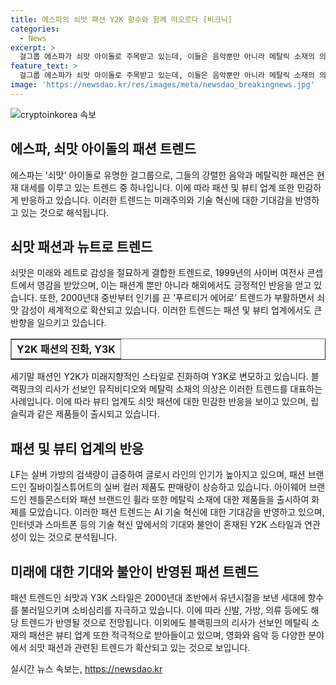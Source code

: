 ```yaml
---
title: 에스파의 쇠맛 패션 Y2K 향수와 함께 떠오르다 [비크닉]
categories:
  - News
excerpt: >
  걸그룹 에스파가 쇠맛 아이돌로 주목받고 있는데, 이들은 음악뿐만 아니라 메탈릭 소재의 의상과 장신구, 반짝이는 실버 메이크업 등을 통해 쇠맛 콘셉트를 선보이고 있다. 이는 복고와 미래 감성을 절묘하게 결합한 것으로, 이전에 활약했던 가수 이정현의 사이버 여전사 콘셉트가 연상된다. 이러한 쇠맛 감성은 해외에서도 패션계를 중심으로 떠오르고 있으며, 패션과 뷰티 업계에서도 반응이 높은 편이다. 또한, 이는 AI와 같은 기술 혁신에 대한 기대감을 반영한 것으로 해석되고 있으며, 2000년대 초반에서 2010년대에 유년시절을 보낸 세대에 향수를 자극하여 소비심리를 자극하고 있다는 전망이 나오고 있다.
feature_text: >
  걸그룹 에스파가 쇠맛 아이돌로 주목받고 있는데, 이들은 음악뿐만 아니라 메탈릭 소재의 의상과 장신구, 반짝이는 실버 메이크업 등을 통해 쇠맛 콘셉트를 선보이고 있다. 이는 복고와 미래 감성을 절묘하게 결합한 것으로, 이전에 활약했던 가수 이정현의 사이버 여전사 콘셉트가 연상된다. 이러한 쇠맛 감성은 해외에서도 패션계를 중심으로 떠오르고 있으며, 패션과 뷰티 업계에서도 반응이 높은 편이다. 또한, 이는 AI와 같은 기술 혁신에 대한 기대감을 반영한 것으로 해석되고 있으며, 2000년대 초반에서 2010년대에 유년시절을 보낸 세대에 향수를 자극하여 소비심리를 자극하고 있다는 전망이 나오고 있다.
image: 'https://newsdao.kr/res/images/meta/newsdao_breakingnews.jpg'
---
```


<p><img src="https://newsdao.kr/res/images/meta/newsdao_breakingnews.jpg" alt="cryptoinkorea 속보" /></p>

<h2 data-ke-size="size26">에스파, 쇠맛 아이돌의 패션 트렌드</h2>

<p data-ke-size="size16">에스파는 '쇠맛' 아이돌로 유명한 걸그룹으로, 그들의 강렬한 음악과 메탈릭한 패션은 현재 대세를 이루고 있는 트렌드 중 하나입니다. 이에 따라 패션 및 뷰티 업계 또한 민감하게 반응하고 있습니다. 이러한 트렌드는 미래주의와 기술 혁신에 대한 기대감을 반영하고 있는 것으로 해석됩니다.</p>

<h2 data-ke-size="size26">쇠맛 패션과 뉴트로 트렌드</h2>

<p data-ke-size="size16">쇠맛은 미래와 레트로 감성을 절묘하게 결합한 트렌드로, 1999년의 사이버 여전사 콘셉트에서 영감을 받았으며, 이는 패션계 뿐만 아니라 해외에서도 긍정적인 반응을 얻고 있습니다. 또한, 2000년대 중반부터 인기를 끈 '푸르티거 에어로' 트렌드가 부활하면서 쇠맛 감성이 세계적으로 확산되고 있습니다. 이러한 트렌드는 패션 및 뷰티 업계에서도 큰 반향을 일으키고 있습니다.</p>

<table style="width: 100%;" border="1">
<tbody>
<tr>
<td style="text-align: center; height: 17px;"><b>Y2K 패션의 진화, Y3K</b></td>
</tr>
</tbody>
</table>

<p data-ke-size="size16">세기말 패션인 Y2K가 미래지향적인 스타일로 진화하여 Y3K로 변모하고 있습니다. 블랙핑크의 리사가 선보인 뮤직비디오와 메탈릭 소재의 의상은 이러한 트렌드를 대표하는 사례입니다. 이에 따라 뷰티 업계도 쇠맛 패션에 대한 민감한 반응을 보이고 있으며, 립슬릭과 같은 제품들이 출시되고 있습니다.</p>

<h2 data-ke-size="size26">패션 및 뷰티 업계의 반응</h2>

<p data-ke-size="size16">LF는 실버 가방의 검색량이 급증하여 글로시 라인의 인기가 높아지고 있으며, 패션 브랜드인 질바이질스튜어트의 실버 컬러 제품도 판매량이 상승하고 있습니다. 아이웨어 브랜드인 젠틀몬스터와 패션 브랜드인 휠라 또한 메탈릭 소재에 대한 제품들을 출시하여 화제를 모았습니다. 이러한 패션 트렌드는 AI 기술 혁신에 대한 기대감을 반영하고 있으며, 인터넷과 스마트폰 등의 기술 혁신 앞에서의 기대와 불안이 혼재된 Y2K 스타일과 연관성이 있는 것으로 분석됩니다.</p>

<h2 data-ke-size="size26">미래에 대한 기대와 불안이 반영된 패션 트렌드</h2>

<p data-ke-size="size16">패션 트렌드인 쇠맛과 Y3K 스타일은 2000년대 초반에서 유년시절을 보낸 세대에 향수를 불러일으키며 소비심리를 자극하고 있습니다. 이에 따라 신발, 가방, 의류 등에도 해당 트렌드가 반영될 것으로 전망됩니다. 이외에도 블랙핑크의 리사가 선보인 메탈릭 소재의 패션은 뷰티 업계 또한 적극적으로 받아들이고 있으며, 영화와 음악 등 다양한 분야에서 쇠맛 패션과 관련된 트렌드가 확산되고 있는 것으로 보입니다.</p>
실시간 뉴스 속보는, <a href="https://newsdao.kr" rel="dofollow">https://newsdao.kr</a>



